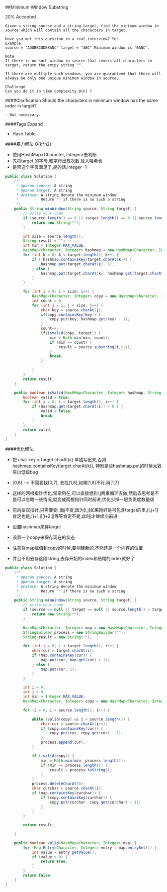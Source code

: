 ##Minimum Window Substring

20% Accepted

	Given a string source and a string target, find the minimum window in source which will contain all the characters in target.

	Have you met this question in a real interview? Yes
	Example
	source = "ADOBECODEBANC" target = "ABC" Minimum window is "BANC".

	Note
	If there is no such window in source that covers all characters in target, return the emtpy string "".

	If there are multiple such windows, you are guaranteed that there will always be only one unique minimum window in source.

	Challenge
	Can you do it in time complexity O(n) ?

####Clarification
Should the characters in minimum window has the same order in target?

    - Not necessary.

####Tags Expand
- Hash Table


####暴力解法 O(k*n2)
- 使用HashMap<Character, Integer>去判断
- 先将target 的字母,和字母出现次数 放入哈希表
- 是否这个字母满足了,是的话,integer -1

```java
public class Solution {
    /**
     * @param source: A string
     * @param target: A string
     * @return: A string denote the minimum window
     *          Return "" if there is no such a string
     */
    public String minWindow(String source, String target) {
        // write your code
        if (source.length() == 0 || target.length() == 0 || source.length() < target.length()) {
            return new String("");
        }

        int size = source.length();
        String result = "";
        int min = Integer.MAX_VALUE;
        HashMap<Character, Integer> hashmap = new HashMap<Character, Integer>();
        for (int k = 0; k < target.length(); k++) {
            if (!hashmap.containsKey(target.charAt(k))) {
                hashmap.put(target.charAt(k), 1);
            } else {
                hashmap.put(target.charAt(k), hashmap.get(target.charAt(k)) + 1);
            }
        }

        for (int i = 0; i < size; i++) {
            HashMap<Character, Integer> copy = new HashMap<Character, Integer>(hashmap);
            int count = 0;
            for (int j = i; j < size; j++) {
                char key = source.charAt(j);
                if(copy.containsKey(key)) {
                    copy.put(key, hashmap.get(key) - 1);
                }
                count++;
                if(isValid(copy, target)) {
                    min = Math.min(min, count);
                    if (min == count) {
                        result = source.substring(i,j+1);
                    }
                    break;
                }

            }
        }
        return result;
    }

    public boolean isValid(HashMap<Character, Integer> hashmap, String target) {
        boolean valid = true;
        for (int i = 0; i < target.length(); i++) {
            if (hashmap.get(target.charAt(i)) > 0 ) {
                valid = false;
                break;
            }
        }
        return valid;
    }
}

```



####优化解法
- 把 char key = target.charAt(k) 单独写出来,否则 hashmap.containsKey(target.charAt(k)), 特别是些hashmap.put的时候太容易出低级bug
- [0,6] --> 不需要找[0,7], 去找[1,6],如果[1,6]不行,再[1,7]
- 这样的两根指针优化,常常用在,可以直接想到i,j两重循环去做,然后去思考是不是可以忽略一些情况,就变成两根指针同时前进,优化少掉一层负责度数量级

- 前向型双指针,只需要变i,而j不变,因为[i,j]如果刚好是可包含targat的串,[i,j+1]肯定也是,[i+1,j][i+2,j]等等肯定不是,此时j才继续向前进
- 设置hashmap来存target
- 设置一个copy来保存现在的状态
- 注意将map赋值到copy的时候,要创建新的,不然还是一个内存的位置
- 并且不用去存这段string,去存开始的index和结尾的index就好了

```java
public class Solution {
    /**
     * @param source: A string
     * @param target: A string
     * @return: A string denote the minimum window
     *          Return "" if there is no such a string
     */
    public String minWindow(String source, String target) {
        // write your code
        if (source == null || target == null || source.length() < target.length()) {
            return new String("");
        }

        HashMap<Character, Integer> map = new HashMap<Character, Integer>();
        StringBuilder process = new StringBuilder("");
        String result = new String("");

        for (int i = 0; i < target.length(); i++) {
            char cur = target.charAt(i);
            if (map.containsKey(cur)) {
                map.put(cur, map.get(cur) + 1);
            } else {
                map.put(cur, 1);
            }
        }

        int i = 0;
        int j = 0;
        int min = Integer.MAX_VALUE;
        HashMap<Character, Integer> copy = new HashMap<Character, Integer>(map);

        for (i = 0; i < source.length(); i++) {

            while (valid(copy) && j < source.length()) {
                char cur = source.charAt(j++);
                if (copy.containsKey(cur)) {
                    copy.put(cur, copy.get(cur) - 1);
                }
                process.append(cur);
            }

            if (!valid(copy)) {
                min = Math.min(min, process.length());
                if (min == process.length()) {
                    result = process.toString();
                }
            }
            process.deleteCharAt(0);
            char curchar = source.charAt(i);
            if (map.containsKey(curchar)) {
                if (copy.containsKey(curchar)) {
                    copy.put(curchar, copy.get(curchar) + 1);
                }
            }
        }

        return result;

    }

    public boolean valid(HashMap<Character, Integer> map) {
        for (Map.Entry<Character, Integer> entry : map.entrySet()) {
            int value = entry.getValue();
            if (value > 0) {
                return true;
            }
        }
        return false;
    }
}
```
